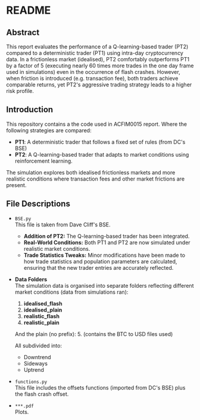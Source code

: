 # README

## Abstract

This report evaluates the performance of a Q-learning-based trader (PT2) compared to a deterministic trader (PT1) using intra-day cryptocurrency data. In a frictionless market (idealised), PT2 comfortably outperforms PT1 by a factor of 5 (executing nearly $60$ times more trades in the one day frame used in simulations) even in the occurrence of flash crashes. However, when friction is introduced (e.g. transaction fee), both traders achieve comparable returns, yet PT2's aggressive trading strategy leads to a higher risk profile.

## Introduction

This repository contains a the code used in ACFIM0015 report. Where the following strategies are compared:
- **PT1**: A deterministic trader that follows a fixed set of rules (from DC's BSE)
- **PT2**: A Q-learning-based trader that adapts to market conditions using reinforcement learning.

The simulation explores both idealised frictionless markets and more realistic conditions where transaction fees and other market frictions are present.

## File Descriptions

- `BSE.py`  
  This file is taken from Dave Cliff's BSE. 
  - **Addition of PT2:** The Q-learning-based trader has been integrated.
  - **Real-World Conditions:** Both PT1 and PT2 are now simulated under realistic market conditions. 
  - **Trade Statistics Tweaks:** Minor modifications have been made to how trade statistics and population parameters are calculated, ensuring that the new trader entries are accurately reflected.
 
- **Data Folders**  
  The simulation data is organised into separate folders reflecting different market conditions (data from simulations ran):
  1. **idealised_flash**  
  2. **idealised_plain**  
  3. **realistic_flash**  
  4. **realistic_plain**  

  And the plain (no prefix):
  5. (contains the BTC to USD files used)

    All subdivided into:
     - Downtrend 
     - Sideways  
     - Uptrend

- `functions.py`  
  This file includes the offsets functions (imported from DC's BSE) plus the flash crash offset.


- `***.pdf`  
  Plots.



  

